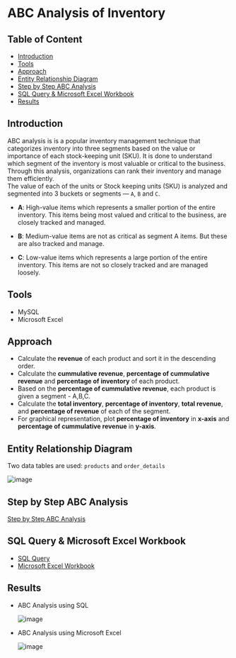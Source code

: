 # ABC Analysis of Inventory

## Table of Content
* [Introduction](#introduction)
* [Tools](#tools)
* [Approach](#approach)
* [Entity Relationship Diagram](#entity-relationship-diagram)
* [Step by Step ABC Analysis](#step-by-step-abc-analysis)
* [SQL Query & Microsoft Excel Workbook](#sql-query--microsoft-excel-workbook)
* [Results](#results)

## Introduction
ABC analysis is is a popular inventory management technique that categorizes inventory into three segments based on the value or importance of each stock-keeping unit (SKU). It is done to understand which segment of the inventory is most valuable or critical to the business. Through this analysis, organizations can rank their inventory and manage them efficiently.<br>
The value of each of the units or Stock keeping units (SKU) is analyzed and segmented into 3 buckets or segments — ``A``, ``B`` and ``C``.

* **A**: High-value items which represents a smaller portion of the entire inventory. This items being most valued and critical to the business, are closely tracked and managed.

* **B**: Medium-value items are not as critical as segment A items. But these are also tracked and manage.

* **C**: Low-value items which represents a large portion of the entire inventory. This items are not so closely tracked and are managed loosely.

## Tools 
* MySQL
* Microsoft Excel

## Approach
* Calculate the **revenue** of each product and sort it in the descending order.
* Calculate the **cummulative revenue**, **percentage of cummulative revenue** and **percentage of inventory** of each product.
* Based on the **percentage of cummulative revenue**, each product is given a segment - A,B,C.
* Calculate the **total inventory**, **percentage of inventory**, **total revenue**, and **percentage of revenue** of each of the segment.
* For graphical representation, plot **percentage of inventory** in **x-axis** and **percentage of cummulative revenue** in **y-axis**. 

## Entity Relationship Diagram
Two data tables are used:
```products``` and  ```order_details```

![image](https://github.com/ritusantra/SQL-Projects/assets/75059347/7835b3cd-1739-4ff1-accf-0eb1d8f5d225)


## Step by Step ABC Analysis
[Step by Step ABC Analysis](https://medium.com/@ritusantra/abc-analysis-using-excel-sql-da3d158b0c18)

## SQL Query & Microsoft Excel Workbook
* [SQL Query](https://github.com/ritusantra/SQL-Projects/blob/main/ABC_Analysis/ABC_2.sql)
* [Microsoft Excel Workbook](https://github.com/ritusantra/SQL-Projects/blob/main/ABC_Analysis/ABC%20Analysis%20Final.xlsx)

## Results
* ABC Analysis using SQL
  
  ![image](https://github.com/ritusantra/SQL-Projects/assets/75059347/eafb543b-92ee-4c88-b25d-6db0a8d990ce)

* ABC Analysis using Microsoft Excel
  
  ![image](https://github.com/ritusantra/SQL-Projects/assets/75059347/c1fa3f9d-06dd-4169-8cee-15e87212c9d3)
